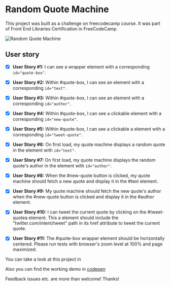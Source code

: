# Random Quote Machine

This project was built as a challenge on freecodecamp course. It was part of Front End Libraries Certification in FreeCodeCamp.

![Random Quote Machine](https://res.cloudinary.com/drpcjt13x/image/upload/v1603447084/Proyectos/Random%20Quote%20Machine/Random_Quote_Machine_c8dan3.png "Random Quote Machine")


## User story

- [x] **User Story #1:** I can see a wrapper element with a corresponding `id="quote-box"`. 

- [x] **User Story #2:** Within #quote-box, I can see an element with a corresponding `id="text"`.

- [x] **User Story #3:** Within #quote-box, I can see an element with a corresponding `id="author"`.

- [x] **User Story #4:** Within #quote-box, I can see a clickable element with a corresponding `id="new-quote"`.

- [x] **User Story #5:** Within #quote-box, I can see a clickable a element with a corresponding `id="tweet-quote"`.
 
- [x] **User Story #6:** On first load, my quote machine displays a random quote in the element with `id="text"`.

- [x] **User Story #7:** On first load, my quote machine displays the random quote's author in the element with `id="author"`.

- [x] **User Story #8:** When the #new-quote button is clicked, my quote machine should fetch a new quote and display it in the #text element.

- [x] **User Story #9:** My quote machine should fetch the new quote's author when the #new-quote button is clicked and display it in the #author element.

- [x] **User Story #10:** I can tweet the current quote by clicking on the #tweet-quotea element. This a element should include the "twitter.com/intent/tweet" path in its href attribute to tweet the current quote.

- [x] **User Story #11:** The #quote-box wrapper element should be horizontally centered. Please run tests with browser's zoom level at 100% and page maximized.



You can take a look at this project in 

Also you can find the working demo in [codepen](https://codepen.io/GuaciG/pen/ZEYobBW)

Feedback issues etc. are more than welcome! Thanks!